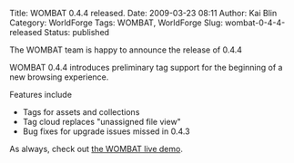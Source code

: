 Title: WOMBAT 0.4.4 released.
Date: 2009-03-23 08:11
Author: Kai Blin
Category: WorldForge
Tags: WOMBAT, WorldForge
Slug: wombat-0-4-4-released
Status: published

The WOMBAT team is happy to announce the release of 0.4.4

WOMBAT 0.4.4 introduces preliminary tag support for the beginning of a
new browsing experience.

Features include

-   Tags for assets and collections
-   Tag cloud replaces "unassigned file view"
-   Bug fixes for upgrade issues missed in 0.4.3

As always, check out [the WOMBAT live
demo](http://wombat.worldforge.org/).
